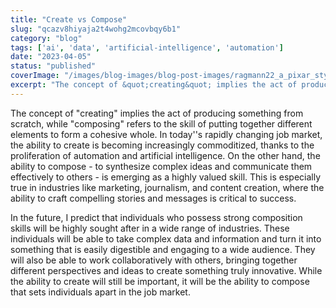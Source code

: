 ```yaml
---
title: "Create vs Compose"
slug: "qcazv8hiyaja2t4wohg2mcovbqy6b1"
category: "blog"
tags: ['ai', 'data', 'artificial-intelligence', 'automation']
date: "2023-04-05"
status: "published"
coverImage: "/images/blog-images/blog-post-images/ragmann22_a_pixar_style_image_of_a_person_composing_an_orchestr_c5458a92-7d2d-4b36-8548-eae6da6a95fc.png"
excerpt: "The concept of &quot;creating&quot; implies the act of producing something from scratch, while &quot;composing&quot; refers to the skill of putting together different elements to form a cohesive whole."
---
```


The concept of "creating" implies the act of producing something from scratch, while "composing" refers to the skill of putting together different elements to form a cohesive whole. In today''s rapidly changing job market, the ability to create is becoming increasingly commoditized, thanks to the proliferation of automation and artificial intelligence. On the other hand, the ability to compose - to synthesize complex ideas and communicate them effectively to others - is emerging as a highly valued skill. This is especially true in industries like marketing, journalism, and content creation, where the ability to craft compelling stories and messages is critical to success.

In the future, I predict that individuals who possess strong composition skills will be highly sought after in a wide range of industries. These individuals will be able to take complex data and information and turn it into something that is easily digestible and engaging to a wide audience. They will also be able to work collaboratively with others, bringing together different perspectives and ideas to create something truly innovative. While the ability to create will still be important, it will be the ability to compose that sets individuals apart in the job market.

